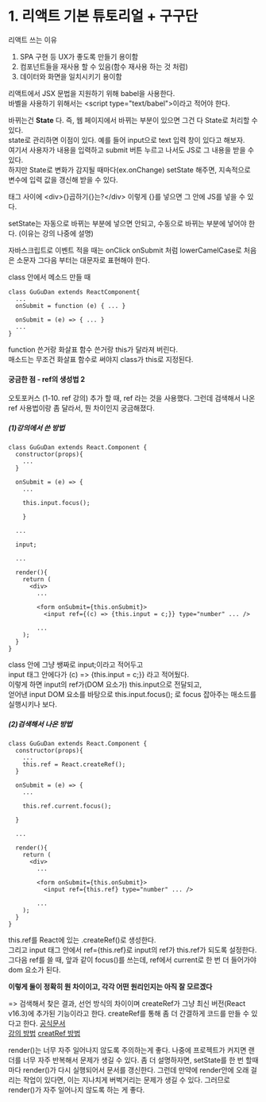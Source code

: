 # 1. 리액트 기본 튜토리얼 + 구구단  
  
리액트 쓰는 이유  
1. SPA 구현 등 UX가 좋도록 만들기 용이함  
2. 컴포넌트들을 재사용 할 수 있음(함수 재사용 하는 것 처럼)  
3. 데이터와 화면을 일치시키기 용이함  
  
리액트에서 JSX 문법을 지원하기 위해 babel을 사용한다.  
바벨을 사용하기 위해서는 \<script type="text/babel">이라고 적어야 한다.  
  
바뀌는건 **State** 다. 즉, 웹 페이지에서 바뀌는 부분이 있으면 그건 다 State로 처리할 수 있다.  
state로 관리하면 이점이 있다. 예를 들어 input으로 text 입력 창이 있다고 해보자.   
여기서 사용자가 내용을 입력하고 submit 버튼 누르고 나서도 JS로 그 내용을 받을 수 있다.  
하지만 State로 변화가 감지될 때마다(ex.onChange) setState 해주면, 지속적으로 변수에 입력 값을 갱신해 받을 수 있다.  
 
태그 사이에 \<div>{}곱하기{}는?\</div> 이렇게 {}를 넣으면 그 안에 JS를 넣을 수 있다.    
  
setState는 자동으로 바뀌는 부분에 넣으면 안되고, 수동으로 바뀌는 부분에 넣어야 한다. (이유는 강의 나중에 설명)  
  
자바스크립트로 이벤트 적을 때는 onClick onSubmit 처럼 lowerCamelCase로 처음은 소문자 그다음 부터는 대문자로 표현해야 한다.  
  
class 안에서 메소드 만들 때  
```JS
class GuGuDan extends ReactComponent{
  ...
  onSubmit = function (e) { ... }
 
  onSubmit = (e) => { ... }
  ...
}
```
function 쓴거랑 화살표 함수 쓴거랑 this가 달라져 버린다.  
매소드는 무조건 화살표 함수로 써야지 class가 this로 지정된다.  


#### 궁금한 점 - ref의 생성법 2
오토포커스 (1-10. ref 강의) 추가 할 때, ref 라는 것을 사용했다. 그런데 검색해서 나온 ref 사용법이랑 좀 달라서, 뭔 차이인지 궁금해졌다.  

##### (1)강의에서 쓴 방법
```JS
class GuGuDan extends React.Component {
  constructor(props){ 
    ...
  }
  
  onSubmit = (e) => {
    ...
    
    this.input.focus();
    
    }
    
  ...
  
  input;
  
  ...
  
  render(){ 
    return ( 
      <div>
        ...
        
        <form onSubmit={this.onSubmit}>
          <input ref={(c) => {this.input = c;}} type="number" ... />
          
        ...
    );
  }
}
```
class 안에 그냥 쌩짜로 input;이라고 적어두고  
input 태그 안에다가 (c) => {this.input = c;}} 라고 적어뒀다.   
이렇게 하면 input의 ref가(DOM 요소가) this.input으로 전달되고,  
얻어낸 input DOM 요소를 바탕으로 this.input.focus(); 로 focus 잡아주는 매소드를 실행시키나 보다.  

##### (2)검색해서 나온 방법
```JS
class GuGuDan extends React.Component {
  constructor(props){
    ...
    this.ref = React.createRef();
  }

  onSubmit = (e) => {
    ...

    this.ref.current.focus();

  }
  
  ...
  
  render(){ 
    return ( 
      <div>
        ...
        
        <form onSubmit={this.onSubmit}>
          <input ref={this.ref} type="number" ... />
          
        ...
    );
  }
}
```
this.ref를 React에 있는 .createRef()로 생성한다.  
그리고 input 태그 안에서 ref={this.ref}로 input의 ref가 this.ref가 되도록 설정한다.  
그다음 ref를 쓸 때, 앞과 같이 focus()를 쓰는데, ref에서 current로 한 번 더 들어가야 dom 요소가 된다. 
   
**이렇게 둘이 정확히 뭔 차이이고, 각각 어떤 원리인지는 아직 잘 모르겠다**  

=> 검색해서 찾은 결과, 선언 방식의 차이이며 createRef가 그냥 최신 버전(React v16.3)에 추가된 기능이라고 한다. createRef를 통해 좀 더 간결하게 코드를 만들 수 있다고 한다. [공식문서](https://ko.reactjs.org/docs/refs-and-the-dom.html)  
[강의 방법](https://thebook.io/080203/ch05/02/01/)  [creatRef 방법](https://thebook.io/080203/ch05/02/02/)  



  
render()는 너무 자주 일어나지 않도록 주의하는게 좋다. 나중에 프로젝트가 커지면 랜더를 너무 자주 반복해서 문제가 생길 수 있다. 좀 더 설명하자면, setState를 한 번 할때마다 render()가 다시 실행되어서 문서를 갱신한다. 그런데 만약에 render안에 오래 걸리는 작업이 있다면, 이는 지나치게 버벅거리는 문제가 생길 수 있다. 그러므로 render()가 자주 일어나지 않도록 하는 게 좋다. 
